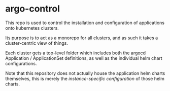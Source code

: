 # argo-control

This repo is used to control the installation and configuration of applications onto kubernetes clusters.

Its purpose is to act as a monorepo for all clusters, and as such it takes a cluster-centric view of things.

Each cluster gets a top-level folder which includes both the argocd Application / ApplicationSet definitions, as well as the individual helm chart configurations.

Note that this repository does not actually house the application helm charts themselves, this is merely the *instance-specific configuration* of those helm charts.
